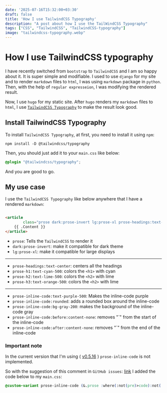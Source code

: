 ```yaml
---
date: '2025-07-16T15:32:00+03:30'
draft: false
title: 'How I use TailwindCSS Typography'
description: "A post about how I use the TailWindCSS Typography"
tags: ["CSS", "TailwindCSS", "TailwindCSS-typography"]
image: "tailwindcss-typography.webp"
---
```


# How I use TailwindCSS typography

I have recently switched from `bootstrap` to `TailwindCSS` and I am so
happy about it.
It is super simple and modifiable.
I used to use `django` for my site and to render `markdown` files to
`html`, I was using `markdown` package in `python`.
Then, with the help of `regular expresseion`, I was modifying the rendered
result.

Now, I use `hugo` for my static site.
After `hugo` renders my `markdown` files to `html`, I use
[`TailwindCSS Typography`](https://github.com/tailwindlabs/tailwindcss-typography)
to make the result look good.

## Install TailwindCSS Typography

To install `TailwindCSS Typography`, at first, you need to install
it using `npm`:

```shell
npm install -D @tailwindcss/typography
```

Then, you should just add it to your `main.css` like below:

```css
@plugin "@tailwindcss/typography";
```

And you are good to go.

## My use case

I use the `TailwindCSS Typography` like below anywhere that
I have a rendered `markdown`:

```html

<article
        class="prose dark:prose-invert lg:prose-xl prose-headings:text-center prose-h1:text-cyan-500 prose-h2:text-lime-500 prose-h3:text-orange-500 prose-inline-code:text-purple-500 prose-inline-code:rounded prose-inline-code:bg-gray-200 prose-inline-code:before:content-none prose-inline-code:after:content-none">
    {{ .Content }}
</article>
```

* `prose`: Tells the `TailwindCSS` to render it
* `dark:prose-invert`: make it compatible for dark theme
* `lg:prose-xl`: make it compatible for large displays

---

* `prose-headings:text-center`: centers all the headings
* `prose-h1:text-cyan-500`: colors the `<h1>` with cyan
* `prose-h2:text-lime-500`: colors the `<h2>` with lime
* `prose-h3:text-orange-500`: colors the `<h2>` with lime

---

* `prose-inline-code:text-purple-500`: Makes the inline-code purple
* `prose-inline-code:rounded`: adds a rounded box around the inline-code
* `prose-inline-code:bg-gray-200`: makes the background of the inline-code gray
* `prose-inline-code:before:content-none`: removes "`" from the start of the inline-code
* `prose-inline-code:after:content-none`: removes "`" from the end of the inline-code

### Important note

In the current version that I'm using
( [v0.5.16](https://github.com/tailwindlabs/tailwindcss-typography/releases/tag/v0.5.16) )
`prose-inline-code` is not implemented.

So with the suggestion of this comment in `GitHub issues`:
[link](https://github.com/tailwindlabs/tailwindcss-typography/issues/329#issuecomment-2628814973)
I added the code below to my `main.css`:

```css
@custom-variant prose-inline-code (&.prose :where(:not(pre)>code):not(:where([class~="not-prose"] *)));
```



